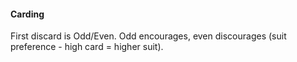 #### Carding
First discard is Odd/Even. Odd encourages, 
even discourages (suit preference - high card = higher suit).

